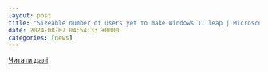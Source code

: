 ```yaml
---
layout: post
title: "Sizeable number of users yet to make Windows 11 leap | Microscope"
date: 2024-08-07 04:54:33 +0000
categories: [news]
---
```


[Читати далі](https://www.computerweekly.com/microscope/news/366599898/Sizeable-number-of-users-yet-to-make-Windows-11-leap)
